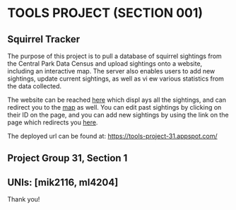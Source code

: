 
# TOOLS PROJECT (SECTION 001)

## Squirrel Tracker

The purpose of this project is to pull a database of squirrel sightings from the Central Park Data Census and upload sightings onto a website, including an interactive map. The server also enables users to add new sightings, update current sightings, as well as vi
ew various statistics from the data collected.

The website can be reached [here](http://35.188.229.62/sightings/sightings/) which displ
ays all the sightings, and can redirect you to the [map](http://35.188.229.62/sightings/map/) as well. You can edit past sightings by clicking on their ID on the page, and you 
can add new sightings by using the link on the page which redirects you [here](http://35.188.229.62/sightings/sightings/add).

The deployed url can be found at: https://tools-project-31.appspot.com/


## Project Group 31, Section 1

## UNIs: [mik2116, ml4204]


Thank you!
